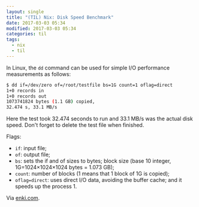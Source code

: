 ```yaml
---
layout: single
title: "(TIL) Nix: Disk Speed Benchmark"
date: 2017-03-03 05:34
modified: 2017-03-03 05:34
categories: til
tags:
  - nix
  - til
---
```


In Linux, the `dd` command can be used for simple I/O performance measurements
as follows:

```bash
$ dd if=/dev/zero of=/root/testfile bs=1G count=1 oflag=direct
1+0 records in
1+0 records out
1073741824 bytes (1.1 GB) copied,
32.474 s, 33.1 MB/s
```

Here the test took 32.474 seconds to run and 33.1 MB/s was the actual disk speed.
Don't forget to delete the test file when finished.

Flags:

* `if`: input file;
* `of`: output file;
* `bs`: sets the if and of sizes to bytes;
  block size (base 10 integer, 1G=1024×1024×1024 bytes = 1.073 GB);
* `count`: number of blocks (1 means that 1 block of 1G is copied);
* `oflag=direct`: uses direct I/O data, avoiding the buffer cache; and
  it speeds up the process 1.

Via [enki.com](https://app.enkipro.com/#/insight/55860b435c637c4b29b92749).
